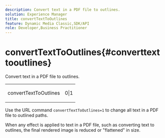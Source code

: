 ```yaml
---
description: Convert text in a PDF file to outlines.
solution: Experience Manager
title: convertTextToOutlines
feature: Dynamic Media Classic,SDK/API
role: Developer,Business Practitioner
---
```


# convertTextToOutlines{#converttexttooutlines}

Convert text in a PDF file to outlines.

<table id="simpletable_FDE0D8786BC747AF87A336452500E695"> 
 <tr class="strow"> 
  <td class="stentry"> <p><span class="codeph"> convertTextToOutlines</span> </p> </td> 
  <td class="stentry"> <p>0|1 </p></td> 
 </tr> 
</table>

Use the URL command `convertTextToOutlines=1` to change all text in a PDF file to outlined paths.

When any effect is applied to text in a PDF file, such as converting text to outlines, the final rendered image is reduced or "flattened" in size. 
